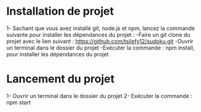 # Installation de projet

1- Sachant que vous avez installé git, node.js et npm, lancez la commande suivante pour installer les dépendances du projet :
-Faire un git clone du projet avec le lien suivant : https://github.com/tsilefy12/sudoku.git
-Ouvrir un terminal dans le dossier du projet
-Exécuter la commande : npm install, pour installer les dépendances du projet

# Lancement du projet

1- Ouvrir un terminal dans le dossier du projet
2- Exécuter la commande : npm start
